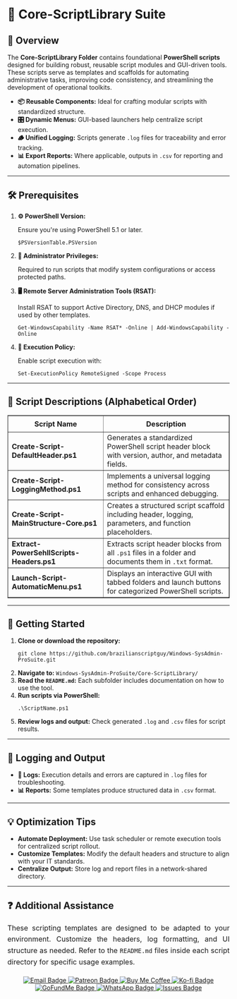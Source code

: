<div>
  <h1>📂 Core-ScriptLibrary Suite</h1>

  <h2>📝 Overview</h2>
  <p>
    The <strong>Core-ScriptLibrary Folder</strong> contains foundational <strong>PowerShell scripts</strong> designed for 
    building robust, reusable script modules and GUI-driven tools. These scripts serve as templates and scaffolds 
    for automating administrative tasks, improving code consistency, and streamlining the development of operational toolkits.
  </p>

  <ul>
    <li><strong>📦 Reusable Components:</strong> Ideal for crafting modular scripts with standardized structure.</li>
    <li><strong>🎛️ Dynamic Menus:</strong> GUI-based launchers help centralize script execution.</li>
    <li><strong>🪵 Unified Logging:</strong> Scripts generate <code>.log</code> files for traceability and error tracking.</li>
    <li><strong>📊 Export Reports:</strong> Where applicable, outputs in <code>.csv</code> for reporting and automation pipelines.</li>
  </ul>

  <hr />

  <h2>🛠️ Prerequisites</h2>
  <ol>
    <li>
      <strong>⚙️ PowerShell Version:</strong>
      <p>Ensure you're using PowerShell 5.1 or later.</p>
      <pre><code>$PSVersionTable.PSVersion</code></pre>
    </li>
    <li>
      <strong>🔑 Administrator Privileges:</strong>
      <p>Required to run scripts that modify system configurations or access protected paths.</p>
    </li>
    <li>
      <strong>🖥️ Remote Server Administration Tools (RSAT):</strong>
      <p>Install RSAT to support Active Directory, DNS, and DHCP modules if used by other templates.</p>
      <pre><code>Get-WindowsCapability -Name RSAT* -Online | Add-WindowsCapability -Online</code></pre>
    </li>
    <li>
      <strong>🔧 Execution Policy:</strong>
      <p>Enable script execution with:</p>
      <pre><code>Set-ExecutionPolicy RemoteSigned -Scope Process</code></pre>
    </li>
  </ol>

  <hr />

  <h2>📄 Script Descriptions (Alphabetical Order)</h2>
  <table border="1" style="border-collapse: collapse; width: 100%;">
    <thead>
      <tr>
        <th style="padding: 8px;">Script Name</th>
        <th style="padding: 8px;">Description</th>
      </tr>
    </thead>
    <tbody>
      <tr>
        <td><strong>Create-Script-DefaultHeader.ps1</strong></td>
        <td>Generates a standardized PowerShell script header block with version, author, and metadata fields.</td>
      </tr>
      <tr>
        <td><strong>Create-Script-LoggingMethod.ps1</strong></td>
        <td>Implements a universal logging method for consistency across scripts and enhanced debugging.</td>
      </tr>
      <tr>
        <td><strong>Create-Script-MainStructure-Core.ps1</strong></td>
        <td>Creates a structured script scaffold including header, logging, parameters, and function placeholders.</td>
      </tr>
      <tr>
        <td><strong>Extract-PowerSehllScripts-Headers.ps1</strong></td>
        <td>Extracts script header blocks from all <code>.ps1</code> files in a folder and documents them in <code>.txt</code> format.</td>
      </tr>
      <tr>
        <td><strong>Launch-Script-AutomaticMenu.ps1</strong></td>
        <td>Displays an interactive GUI with tabbed folders and launch buttons for categorized PowerShell scripts.</td>
      </tr>
    </tbody>
  </table>

  <hr />

  <h2>🚀 Getting Started</h2>
  <ol>
    <li><strong>Clone or download the repository:</strong>
      <pre><code>git clone https://github.com/brazilianscriptguy/Windows-SysAdmin-ProSuite.git</code></pre>
    </li>
    <li><strong>Navigate to:</strong> <code>Windows-SysAdmin-ProSuite/Core-ScriptLibrary/</code></li>
    <li><strong>Read the <code>README.md</code>:</strong> Each subfolder includes documentation on how to use the tool.</li>
    <li><strong>Run scripts via PowerShell:</strong>
      <pre><code>.\ScriptName.ps1</code></pre>
    </li>
    <li><strong>Review logs and output:</strong> Check generated <code>.log</code> and <code>.csv</code> files for script results.</li>
  </ol>

  <hr />

  <h2>📝 Logging and Output</h2>
  <ul>
    <li><strong>📄 Logs:</strong> Execution details and errors are captured in <code>.log</code> files for troubleshooting.</li>
    <li><strong>📊 Reports:</strong> Some templates produce structured data in <code>.csv</code> format.</li>
  </ul>

  <hr />

  <h2>💡 Optimization Tips</h2>
  <ul>
    <li><strong>Automate Deployment:</strong> Use task scheduler or remote execution tools for centralized script rollout.</li>
    <li><strong>Customize Templates:</strong> Modify the default headers and structure to align with your IT standards.</li>
    <li><strong>Centralize Output:</strong> Store log and report files in a network-shared directory.</li>
  </ul>

  <hr />

  <h2>❓ Additional Assistance</h2>
  <p style="text-align: justify; font-size: 16px; line-height: 1.6;">
    These scripting templates are designed to be adapted to your environment. Customize the headers, log formatting, and 
    UI structure as needed. Refer to the <code>README.md</code> files inside each script directory for specific usage examples.
  </p>

  <div align="center" style="margin-top: 20px;">
    <a href="mailto:luizhamilton.lhr@gmail.com" target="_blank">
      <img src="https://img.shields.io/badge/Email-luizhamilton.lhr@gmail.com-D14836?style=for-the-badge&logo=gmail" alt="Email Badge">
    </a>
    <a href="https://patreon.com/brazilianscriptguy" target="_blank">
      <img src="https://img.shields.io/badge/Patreon-Support-red?style=for-the-badge&logo=patreon" alt="Patreon Badge">
    </a>
    <a href="https://buymeacoffee.com/brazilianscriptguy" target="_blank">
      <img src="https://img.shields.io/badge/Buy%20Me%20a%20Coffee-yellow?style=for-the-badge&logo=buymeacoffee" alt="Buy Me Coffee">
    </a>
    <a href="https://ko-fi.com/brazilianscriptguy" target="_blank">
      <img src="https://img.shields.io/badge/Ko--fi-Support-blue?style=for-the-badge&logo=kofi" alt="Ko-fi Badge">
    </a>
    <a href="https://gofund.me/4599d3e6" target="_blank">
      <img src="https://img.shields.io/badge/GoFundMe-Donate-green?style=for-the-badge&logo=gofundme" alt="GoFundMe Badge">
    </a>
    <a href="https://whatsapp.com/channel/0029VaEgqC50G0XZV1k4Mb1c" target="_blank">
      <img src="https://img.shields.io/badge/WhatsApp-Join%20Us-25D366?style=for-the-badge&logo=whatsapp" alt="WhatsApp Badge">
    </a>
    <a href="https://github.com/brazilianscriptguy/Windows-SysAdmin-ProSuite/issues" target="_blank">
      <img src="https://img.shields.io/badge/Report%20Issues-GitHub-blue?style=for-the-badge&logo=github" alt="Issues Badge">
    </a>
  </div>
</div>
